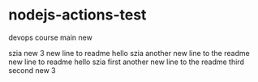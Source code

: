 # nodejs-actions-test

devops course main new

szia new 3
new line to readme hello szia
another new line to the readme
new line to readme hello szia
first
another new line to the readme third
second
new 3
